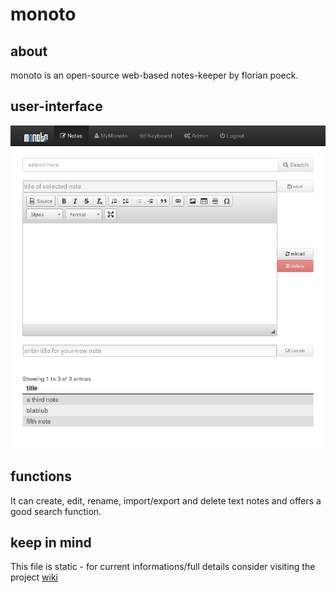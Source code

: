 monoto
==============


about
--------------
monoto is an open-source web-based notes-keeper by florian poeck.


user-interface
--------------
![ScreenShot](https://raw.githubusercontent.com/macfidelity/monoto/master/images/screenshots/screenshot_current_milestone.png)


functions
--------------
It can create, edit, rename, import/export and delete text notes and offers a good search function.


keep in mind
--------------
This file is static - for current informations/full details consider visiting the project [wiki](https://github.com/macfidelity/monoto/wiki)
